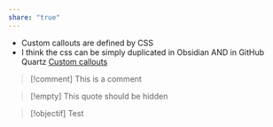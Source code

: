 ```yaml
---
share: "true"
---
```

- Custom callouts are defined by CSS
- I think the css can be simply duplicated in Obsidian AND in GitHub Quartz [Custom callouts](https://github.com/STROUDICOUS/My_Quartz/blob/v4/quartz/styles/custom/callouts.scss)


> [!comment]
>  This is a comment


> [!empty]
> This quote should be hidden



>[!objectif]
>Test

